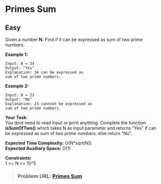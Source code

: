 # **Primes Sum**

## **Easy**

Given a number **N.** Find if it can be expressed as sum of two prime numbers.

**Example 1:**

```
Input: N = 34
Output: "Yes" 
Explanation: 34 can be expressed as
sum of two prime numbers.

```

**Example 2:**

```
Input: N = 23
Output: "No"
Explanation: 23 cannnot be expressed as
sum of two prime numbers.

```

**Your Task:**  
You dont need to read input or print anything. Complete the function **isSumOfTwo()** which takes N as input parameter and returns "Yes" if can be expressed as sum of two prime numbers. else return "No".

**Expected Time Complexity:** O(N\*sqrt(N))  
**Expected Auxiliary Space:** O(1)

**Constraints:**  
1 &lt;= N &lt;= 10^5

> ### **Problem URL: [Primes Sum](https://practice.geeksforgeeks.org/problems/primes-sum5827/1)**
